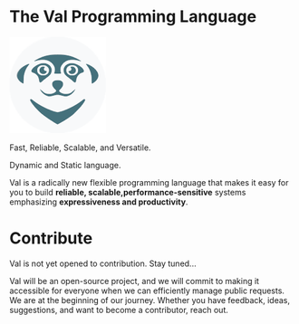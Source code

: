 # The Val Programming Language

![Timon Logo](timon-logo.png)

Fast, Reliable, Scalable, and Versatile.

Dynamic and Static language.

Val is a radically new flexible programming language that makes it easy for you to build
**reliable, scalable,performance-sensitive** systems emphasizing **expressiveness and productivity**.

# Contribute
Val is not yet opened to contribution. Stay tuned...

Val will be an open-source project, and we will commit to making it accessible for everyone when we can efficiently manage public requests. We are at the beginning of our journey. Whether you have feedback, ideas, suggestions, and want to become a contributor, reach out.


